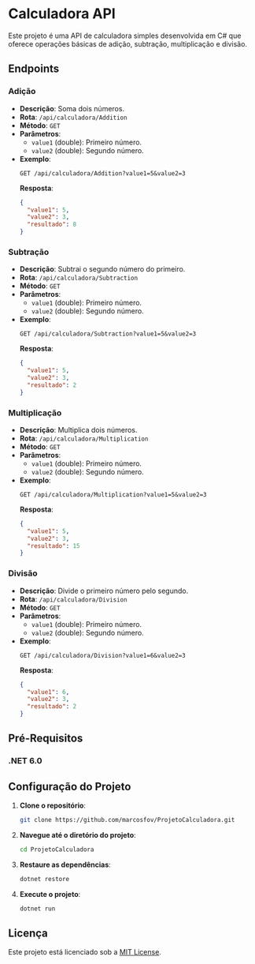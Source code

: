 
# Calculadora API

Este projeto é uma API de calculadora simples desenvolvida em C# que oferece operações básicas de adição, subtração, multiplicação e divisão.

## Endpoints

### Adição
- **Descrição**: Soma dois números.
- **Rota**: `/api/calculadora/Addition`
- **Método**: `GET`
- **Parâmetros**:
  - `value1` (double): Primeiro número.
  - `value2` (double): Segundo número.
- **Exemplo**:
  ```plaintext
  GET /api/calculadora/Addition?value1=5&value2=3
  ```
  **Resposta**:
  ```json
  {
    "value1": 5,
    "value2": 3,
    "resultado": 8
  }
  ```

### Subtração
- **Descrição**: Subtrai o segundo número do primeiro.
- **Rota**: `/api/calculadora/Subtraction`
- **Método**: `GET`
- **Parâmetros**:
  - `value1` (double): Primeiro número.
  - `value2` (double): Segundo número.
- **Exemplo**:
  ```plaintext
  GET /api/calculadora/Subtraction?value1=5&value2=3
  ```
  **Resposta**:
  ```json
  {
    "value1": 5,
    "value2": 3,
    "resultado": 2
  }
  ```

### Multiplicação
- **Descrição**: Multiplica dois números.
- **Rota**: `/api/calculadora/Multiplication`
- **Método**: `GET`
- **Parâmetros**:
  - `value1` (double): Primeiro número.
  - `value2` (double): Segundo número.
- **Exemplo**:
  ```plaintext
  GET /api/calculadora/Multiplication?value1=5&value2=3
  ```
  **Resposta**:
  ```json
  {
    "value1": 5,
    "value2": 3,
    "resultado": 15
  }
  ```

### Divisão
- **Descrição**: Divide o primeiro número pelo segundo.
- **Rota**: `/api/calculadora/Division`
- **Método**: `GET`
- **Parâmetros**:
  - `value1` (double): Primeiro número.
  - `value2` (double): Segundo número.
- **Exemplo**:
  ```plaintext
  GET /api/calculadora/Division?value1=6&value2=3
  ```
  **Resposta**:
  ```json
  {
    "value1": 6,
    "value2": 3,
    "resultado": 2
  }
  ```

## Pré-Requisitos

###  .NET 6.0

## Configuração do Projeto

1. **Clone o repositório**:
   ```bash
   git clone https://github.com/marcosfov/ProjetoCalculadora.git
   ```

2. **Navegue até o diretório do projeto**:
   ```bash
   cd ProjetoCalculadora
   ```

3. **Restaure as dependências**:
   ```bash
   dotnet restore
   ```

4. **Execute o projeto**:
   ```bash
   dotnet run
   ```


## Licença

Este projeto está licenciado sob a [MIT License](LICENSE).
